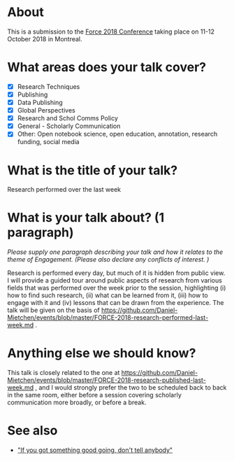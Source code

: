 # About

This is a submission to the [Force 2018 Conference](https://www.force11.org/meetings/force2018) taking place on 11-12 October 2018 in Montreal.

# What areas does your talk cover?

- [X] Research Techniques
- [X] Publishing
- [X] Data Publishing
- [X] Global Perspectives
- [X] Research and Schol Comms Policy
- [X] General - Scholarly Communication
- [X] Other: Open notebook science, open education, annotation, research funding, social media

# What is the title of your talk?

Research performed over the last week

# What is your talk about? (1 paragraph)

*Please supply one paragraph describing your talk and how it relates to the theme of Engagement. (Please also declare any conflicts of interest. )*

Research is performed every day, but much of it is hidden from public view. I will provide a guided tour around public aspects of research from various fields that was performed over the week prior to the session, highlighting (i) how to find such research, (ii) what can be learned from it, (iii) how to engage with it and (iv) lessons that can be drawn from the experience. The talk will be given on the basis of https://github.com/Daniel-Mietchen/events/blob/master/FORCE-2018-research-performed-last-week.md .

# Anything else we should know? 

This talk is closely related to the one at https://github.com/Daniel-Mietchen/events/blob/master/FORCE-2018-research-published-last-week.md , and I would strongly prefer the two to be scheduled back to back in the same room, either before a session covering scholarly communication more broadly, or before a break.

# See also

* ["If you got something good going, don't tell anybody"](https://twitter.com/NastyCSA_/status/991046895018668039)
